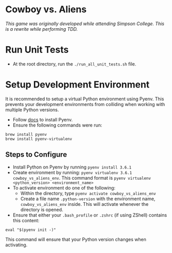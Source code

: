 # Cowboy vs. Aliens
*This game was originally developed while attending Simpson College. This is a rewrite while performing TDD.*

# Run Unit Tests
- At the root directory, run the `./run_all_unit_tests.sh` file.


# Setup Development Environment
It is recommended to setup a virtual Python environment using Pyenv. This prevents your development environments from colliding when working with multiple Python versions.

- Follow [docs](https://github.com/pyenv/pyenv) to install Pyenv.
- Ensure the following commands were run:
```
brew install pyenv
brew install pyenv-virtualenv
```

## Steps to Configure
* Install Python on Pyenv by running `pyenv install 3.6.1`
* Create environment by running: `pyenv virtualenv 3.6.1 cowboy_vs_aliens_env`. This command format is `pyenv virtualenv <python_version> <environment_name>`
* To activate environment do one of the following:
    * Within the directory, type `pyenv activate cowboy_vs_aliens_env`
    * Create a file name `.python-version` with the environment name, `cowboy_vs_aliens_env` inside. This will activate whenever the directory is opened. 
* Ensure that either your `.bash_profile` or `.zshrc` (if using ZShell) contains this content:
```
eval "$(pyenv init -)"
```
This command will ensure that your Python version changes when activating.
